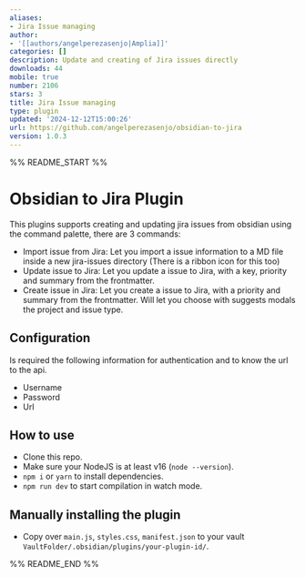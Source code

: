 ```yaml
---
aliases:
- Jira Issue managing
author:
- '[[authors/angelperezasenjo|Amplia]]'
categories: []
description: Update and creating of Jira issues directly
downloads: 44
mobile: true
number: 2106
stars: 3
title: Jira Issue managing
type: plugin
updated: '2024-12-12T15:00:26'
url: https://github.com/angelperezasenjo/obsidian-to-jira
version: 1.0.3
---
```


%% README_START %%

# Obsidian to Jira Plugin

This plugins supports creating and updating jira issues from obsidian using the command palette, there are 3 commands:

- Import issue from Jira: Let you import a issue information to a MD file inside a new jira-issues directory (There is a ribbon icon for this too)
- Update issue to Jira: Let you update a issue to Jira, with a key, priority and summary from the frontmatter.
- Create issue in Jira: Let you create a issue to Jira, with a priority and summary from the frontmatter. Will let you choose with suggests modals the project and issue type.

## Configuration

Is required the following information for authentication and to know the url to the api.

- Username
- Password
- Url

## How to use

- Clone this repo.
- Make sure your NodeJS is at least v16 (`node --version`).
- `npm i` or `yarn` to install dependencies.
- `npm run dev` to start compilation in watch mode.

## Manually installing the plugin

- Copy over `main.js`, `styles.css`, `manifest.json` to your vault `VaultFolder/.obsidian/plugins/your-plugin-id/`.




%% README_END %%